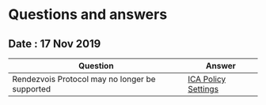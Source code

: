 # Questions and answers

## Date : 17 Nov 2019

Question  | Answer
---|---
Rendezvois Protocol may no longer be supported | [ICA Policy Settings](https://docs.citrix.com/en-us/citrix-virtual-apps-desktops/policies/reference/ica-policy-settings.html)
